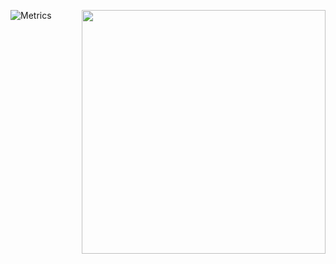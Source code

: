 [<img align="right" width="390" alt="" src="https://count.getloli.com/get/@:happyforge?theme=danbooru">](#)
![Metrics](https://beta-metrics.lecoq.io/happyforgee?template=classic&topics=1&languages=1&repositories=1&isocalendar=1&music=1&base=header%2C%20activity%2C%20community%2C%20repositories%2C%20metadata&base.indepth=false&base.hireable=false&base.skip=false&repositories.batch=100&repositories.forks=false&repositories.affiliations=owner&isocalendar=false&isocalendar.duration=half-year&languages=false&languages.limit=8&languages.threshold=0%25&languages.other=false&languages.colors=github&languages.sections=most-used&languages.indepth=false&languages.analysis.timeout=15&languages.analysis.timeout.repositories=7.5&languages.categories=markup%2C%20programming&languages.recent.categories=markup%2C%20programming&languages.recent.load=300&languages.recent.days=14&topics=false&topics.mode=icons&topics.sort=stars&topics.limit=15&repositories=false&repositories.featured=TRXDENT%2C%20HappyForge%2FTRXDENTweb&repositories.pinned=0&repositories.starred=0&repositories.random=0&repositories.order=featured%2C%20pinned%2C%20starred%2C%20random&music=false&music.provider=spotify&music.user=Forge&music.mode=recent&music.playlist=https%3A%2F%2Fopen.spotify.com%2Fplaylist%2F2WDTfUAqvxBaBOPHw5XQuJ%3Fsi%3D914e52e980734573&music.limit=4&music.played.at=false&music.time.range=short&music.top.type=tracks&config.timezone=Europe%2FIstanbul)
